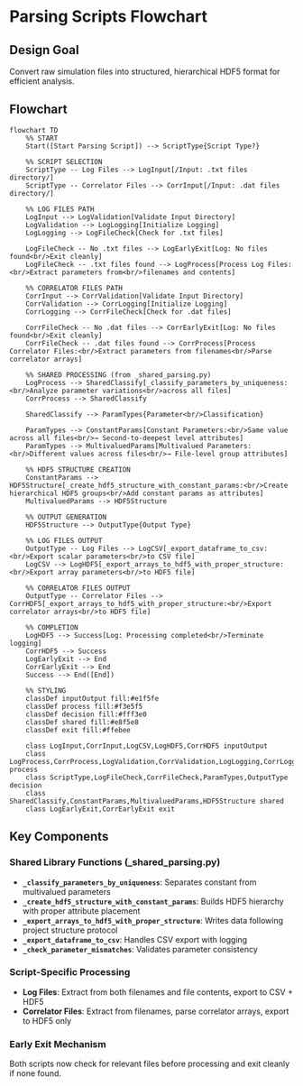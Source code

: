 # Parsing Scripts Flowchart

## Design Goal
Convert raw simulation files into structured, hierarchical HDF5 format for efficient analysis.

## Flowchart

```mermaid
flowchart TD
    %% START
    Start([Start Parsing Script]) --> ScriptType{Script Type?}
    
    %% SCRIPT SELECTION
    ScriptType -- Log Files --> LogInput[/Input: .txt files directory/]
    ScriptType -- Correlator Files --> CorrInput[/Input: .dat files directory/]
    
    %% LOG FILES PATH
    LogInput --> LogValidation[Validate Input Directory]
    LogValidation --> LogLogging[Initialize Logging]
    LogLogging --> LogFileCheck[Check for .txt files]
    
    LogFileCheck -- No .txt files --> LogEarlyExit[Log: No files found<br/>Exit cleanly]
    LogFileCheck -- .txt files found --> LogProcess[Process Log Files:<br/>Extract parameters from<br/>filenames and contents]
    
    %% CORRELATOR FILES PATH
    CorrInput --> CorrValidation[Validate Input Directory]
    CorrValidation --> CorrLogging[Initialize Logging]
    CorrLogging --> CorrFileCheck[Check for .dat files]
    
    CorrFileCheck -- No .dat files --> CorrEarlyExit[Log: No files found<br/>Exit cleanly]
    CorrFileCheck -- .dat files found --> CorrProcess[Process Correlator Files:<br/>Extract parameters from filenames<br/>Parse correlator arrays]
    
    %% SHARED PROCESSING (from _shared_parsing.py)
    LogProcess --> SharedClassify[_classify_parameters_by_uniqueness:<br/>Analyze parameter variations<br/>across all files]
    CorrProcess --> SharedClassify
    
    SharedClassify --> ParamTypes{Parameter<br/>Classification}
    
    ParamTypes --> ConstantParams[Constant Parameters:<br/>Same value across all files<br/>→ Second-to-deepest level attributes]
    ParamTypes --> MultivaluedParams[Multivalued Parameters:<br/>Different values across files<br/>→ File-level group attributes]
    
    %% HDF5 STRUCTURE CREATION
    ConstantParams --> HDF5Structure[_create_hdf5_structure_with_constant_params:<br/>Create hierarchical HDF5 groups<br/>Add constant params as attributes]
    MultivaluedParams --> HDF5Structure
    
    %% OUTPUT GENERATION
    HDF5Structure --> OutputType{Output Type}
    
    %% LOG FILES OUTPUT
    OutputType -- Log Files --> LogCSV[_export_dataframe_to_csv:<br/>Export scalar parameters<br/>to CSV file]
    LogCSV --> LogHDF5[_export_arrays_to_hdf5_with_proper_structure:<br/>Export array parameters<br/>to HDF5 file]
    
    %% CORRELATOR FILES OUTPUT
    OutputType -- Correlator Files --> CorrHDF5[_export_arrays_to_hdf5_with_proper_structure:<br/>Export correlator arrays<br/>to HDF5 file]
    
    %% COMPLETION
    LogHDF5 --> Success[Log: Processing completed<br/>Terminate logging]
    CorrHDF5 --> Success
    LogEarlyExit --> End
    CorrEarlyExit --> End
    Success --> End([End])
    
    %% STYLING
    classDef inputOutput fill:#e1f5fe
    classDef process fill:#f3e5f5
    classDef decision fill:#fff3e0
    classDef shared fill:#e8f5e8
    classDef exit fill:#ffebee
    
    class LogInput,CorrInput,LogCSV,LogHDF5,CorrHDF5 inputOutput
    class LogProcess,CorrProcess,LogValidation,CorrValidation,LogLogging,CorrLogging process
    class ScriptType,LogFileCheck,CorrFileCheck,ParamTypes,OutputType decision
    class SharedClassify,ConstantParams,MultivaluedParams,HDF5Structure shared
    class LogEarlyExit,CorrEarlyExit exit
```

## Key Components

### Shared Library Functions (_shared_parsing.py)
- **`_classify_parameters_by_uniqueness`**: Separates constant from multivalued parameters
- **`_create_hdf5_structure_with_constant_params`**: Builds HDF5 hierarchy with proper attribute placement
- **`_export_arrays_to_hdf5_with_proper_structure`**: Writes data following project structure protocol
- **`_export_dataframe_to_csv`**: Handles CSV export with logging
- **`_check_parameter_mismatches`**: Validates parameter consistency

### Script-Specific Processing
- **Log Files**: Extract from both filenames and file contents, export to CSV + HDF5
- **Correlator Files**: Extract from filenames, parse correlator arrays, export to HDF5 only

### Early Exit Mechanism
Both scripts now check for relevant files before processing and exit cleanly if none found.
